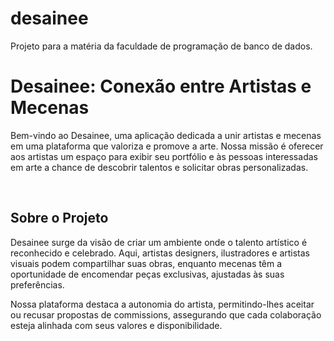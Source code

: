 # desainee
Projeto para a matéria da faculdade de programação de banco de dados.

<h1>Desainee: Conexão entre Artistas e Mecenas</h1>
<p>Bem-vindo ao Desainee, uma aplicação dedicada a unir artistas e mecenas em uma plataforma que valoriza e promove a arte. Nossa missão é oferecer aos artistas um espaço para exibir seu portfólio e às pessoas interessadas em arte a chance de descobrir talentos e solicitar obras personalizadas.</p>
</br>
<h2>Sobre o Projeto</h2>
<p>Desainee surge da visão de criar um ambiente onde o talento artístico é reconhecido e celebrado. Aqui, artistas designers, ilustradores e artistas visuais podem compartilhar suas obras, enquanto mecenas têm a oportunidade de encomendar peças exclusivas, ajustadas às suas preferências.

Nossa plataforma destaca a autonomia do artista, permitindo-lhes aceitar ou recusar propostas de commissions, assegurando que cada colaboração esteja alinhada com seus valores e disponibilidade.</p>
